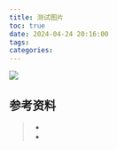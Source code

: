 ```yaml
---
title: 测试图片
toc: true
date: 2024-04-24 20:16:00
tags:
categories:
---
```



![](images/1cvl0.jpg)


## 参考资料
> - []()
> - []()
